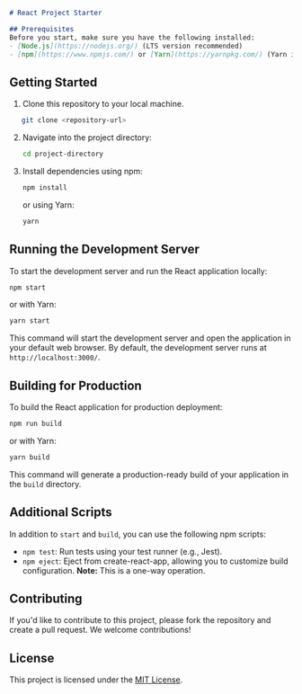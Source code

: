 

```markdown
# React Project Starter

## Prerequisites
Before you start, make sure you have the following installed:
- [Node.js](https://nodejs.org/) (LTS version recommended)
- [npm](https://www.npmjs.com/) or [Yarn](https://yarnpkg.com/) (Yarn is optional but recommended)
```
## Getting Started
1. Clone this repository to your local machine.
```bash
   git clone <repository-url>
   ```
2. Navigate into the project directory:
   ```bash
   cd project-directory
   ```
3. Install dependencies using npm:
   ```bash
   npm install
   ```
   or using Yarn:
   ```bash
   yarn
   ```

## Running the Development Server
To start the development server and run the React application locally:
```bash
npm start
```
or with Yarn:
```bash
yarn start
```
This command will start the development server and open the application in your default web browser. By default, the development server runs at `http://localhost:3000/`.

## Building for Production
To build the React application for production deployment:
```bash
npm run build
```
or with Yarn:
```bash
yarn build
```
This command will generate a production-ready build of your application in the `build` directory.

## Additional Scripts
In addition to `start` and `build`, you can use the following npm scripts:
- `npm test`: Run tests using your test runner (e.g., Jest).
- `npm eject`: Eject from create-react-app, allowing you to customize build configuration. **Note:** This is a one-way operation.

## Contributing
If you'd like to contribute to this project, please fork the repository and create a pull request. We welcome contributions!

## License
This project is licensed under the [MIT License](LICENSE).
